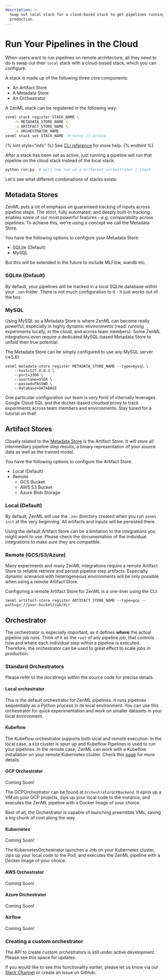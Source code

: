 ```yaml
---
description: >-
  Swap out local stack for a cloud-based stack to get pipelines running in
  production.
---
```


# Run Your Pipelines in the Cloud

When users want to run pipelines on remote architecture, all they need to do is swap out their `local` stack with a 
cloud-based stack, which you can configure.

A stack is made up of the following three core components:

* An Artifact Store
* A Metadata Store
* An Orchestrator

A ZenML stack can be registered in the following way:

```bash
zenml stack register STACK_NAME \
    -m METADATA_STORE_NAME \
    -a ARTIFACT_STORE_NAME \
    -o ORCHESTRATOR_NAME
zenml stack set STACK_NAME  # turns it active
```

{% hint style="info" %}
See [CLI reference](../reference/cli-command-reference.md) for more help.
{% endhint %}

After a stack has been set as active, just running a pipeline will run that pipeline on the cloud stack instead of the 
local stack:

```python
python run.py  # will now run on a different orchestrator / stack
```

Let's see what different combinations of stacks exists:

## Metadata Stores

ZenML puts a lot of emphasis on guaranteed tracking of inputs across pipeline steps. The strict, fully automated, and 
deeply built-in tracking enables some of our most powerful features - e.g. comparability across pipelines. To achieve 
this, we're using a concept we call the Metadata Store.

You have the following options to configure your Metadata Store:

* SQLite (Default)
* MySQL

But this will be extended in the future to include MLFlow, wandb etc.

### SQLite (Default)

By default, your pipelines will be tracked in a local SQLite database within your `.zen` folder. There is not much 
configuration to it - it just works out of the box.

### MySQL

Using MySQL as a Metadata Store is where ZenML can become really powerful, especially in highly dynamic environments 
(read: running experiments locally, in the cloud, and across team members). Some ZenML integrations even require a 
dedicated MySQL-based Metadata Store to unfold their true potential.

The Metadata Store can be simply configured to use any MySQL server (=>5.6):

```
zenml metadata-store register METADATA_STORE_NAME --type=mysql \
    --host=127.0.0.1 \ 
    --port=3306 \
    --username=USER \
    --passwd=PASSWD \
    --database=DATABASE
```

One particular configuration our team is very fond of internally leverages Google Cloud SQL and the docker-based 
cloudsql proxy to track experiments across team members and environments. Stay tuned for a tutorial on that!

## Artifact Stores

Closely related to the [Metadata Store](https://github.com/zenml-io/zenml/blob/1b32b50007ef781b39c2525c3ca31ee03026c2b5/docs/book/repository/metadata-store.md) is the Artifact Store. It will store all intermediary pipeline step results, a binary representation of your source data as well as the trained model.

You have the following options to configure the Artifact Store:

* Local (Default)
* Remote
  * GCS Bucket
  * AWS S3 Bucket
  * Azure Blob Storage

### Local (Default)

By default, ZenML will use the `.zen` directory created when you run `zenml init` at the very beginning. All artifacts 
and inputs will be persisted there.

Using the default Artifact Store can be a limitation to the integrations you might want to use. Please check the 
documentation of the individual integrations to make sure they are compatible.

### Remote (GCS/S3/Azure)

Many experiments and many ZenML integrations require a remote Artifact Store to reliable retrieve and persist pipeline 
step artifacts. Especially dynamic scenarios with heterogeneous environments will be only possible when using a remote 
Artifact Store.

Configuring a remote Artifact Store for ZenML is a one-liner using the CLI:

```
zenml artifact-store register ARTIFACT_STORE_NAME --type=gcp --path=gs://your-bucket/sub/dir
```

## Orchestrator

The orchestrator is especially important, as it defines **where** the actual pipeline job runs. Think of it as the 
`root` of any pipeline job, that controls how and where each individual step within a pipeline is executed. Therefore, 
the orchestrator can be used to great effect to scale jobs in production.

### Standard Orchestrators

Please refer to the docstrings within the source code for precise details.

#### Local orchestrator

This is the default orchestrator for ZenML pipelines. It runs pipelines sequentially as a Python process in its 
local environment. You can use this orchestrator for quick experimentation and work on smaller datasets in your 
local environment.

#### Kubeflow

The Kubeflow orchestrator supports both local and remote execution. In the local case, a `k3d` cluster is spun up and Kubeflow Pipelines is used to run your pipelines. In the remote case, ZenML can work with a Kubeflow installation on your remote Kubernetes cluster. Check this [page](../../guides/functional-api/deploy-to-production.md) for more details. 

#### GCP Orchestrator

Coming Soon!

The GCPOrchestrator can be found at `OrchestratorGCPBackend`. It spins up a VM on your GCP projects, zips up your 
local code to the instance, and executes the ZenML pipeline with a Docker Image of your choice.

Best of all, the Orchestrator is capable of launching preemtible VMs, saving a big chunk of cost along the way.

#### Kubernetes

Coming Soon!

The KubernetesOrchestrator launches a Job on your Kubernetes cluster, zips up your local code to the Pod, and executes 
the ZenML pipeline with a Docker Image of your choice.

#### AWS Orchestrator

Coming Soon!

#### Azure Orchestrator

Coming Soon!

#### Airflow

Coming Soon!


### Creating a custom orchestrator

The API to create custom orchestrators is still under active development. Please see this space for updates.

If you would like to see this functionality earlier, please let us know via our 
[Slack Channel](https://zenml.io/slack-invite/) or create an issue on GitHub.
